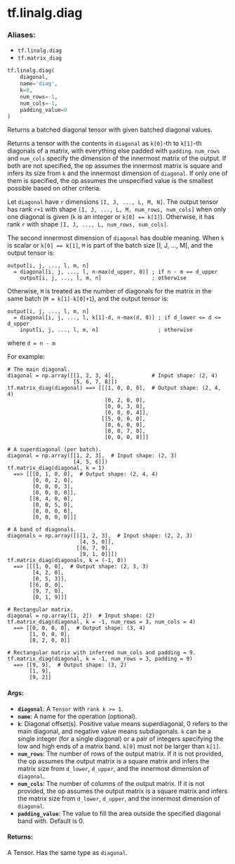 <div itemscope itemtype="http://developers.google.com/ReferenceObject">
<meta itemprop="name" content="tf.linalg.diag" />
<meta itemprop="path" content="Stable" />
</div>

# tf.linalg.diag

### Aliases:

* `tf.linalg.diag`
* `tf.matrix_diag`

``` python
tf.linalg.diag(
    diagonal,
    name='diag',
    k=0,
    num_rows=-1,
    num_cols=-1,
    padding_value=0
)
```

Returns a batched diagonal tensor with given batched diagonal values.

Returns a tensor with the contents in `diagonal` as `k[0]`-th to `k[1]`-th
diagonals of a matrix, with everything else padded with `padding`. `num_rows`
and `num_cols` specify the dimension of the innermost matrix of the output. If
both are not specified, the op assumes the innermost matrix is square and
infers its size from `k` and the innermost dimension of `diagonal`. If only
one of them is specified, the op assumes the unspecified value is the smallest
possible based on other criteria.

Let `diagonal` have `r` dimensions `[I, J, ..., L, M, N]`. The output tensor
has rank `r+1` with shape `[I, J, ..., L, M, num_rows, num_cols]` when only
one diagonal is given (`k` is an integer or `k[0] == k[1]`). Otherwise, it has
rank `r` with shape `[I, J, ..., L, num_rows, num_cols]`.

The second innermost dimension of `diagonal` has double meaning. When `k` is
scalar or `k[0] == k[1]`, `M` is part of the batch size [I, J, ..., M], and
the output tensor is:

```
output[i, j, ..., l, m, n]
  = diagonal[i, j, ..., l, n-max(d_upper, 0)] ; if n - m == d_upper
    output[i, j, ..., l, m, n]                ; otherwise
```

Otherwise, `M` is treated as the number of diagonals for the matrix in the
same batch (`M = k[1]-k[0]+1`), and the output tensor is:

```
output[i, j, ..., l, m, n]
  = diagonal[i, j, ..., l, k[1]-d, n-max(d, 0)] ; if d_lower <= d <= d_upper
    input[i, j, ..., l, m, n]                   ; otherwise
```
where `d = n - m`

For example:

```
# The main diagonal.
diagonal = np.array([[1, 2, 3, 4],            # Input shape: (2, 4)
                     [5, 6, 7, 8]])
tf.matrix_diag(diagonal) ==> [[[1, 0, 0, 0],  # Output shape: (2, 4, 4)
                               [0, 2, 0, 0],
                               [0, 0, 3, 0],
                               [0, 0, 0, 4]],
                              [[5, 0, 0, 0],
                               [0, 6, 0, 0],
                               [0, 0, 7, 0],
                               [0, 0, 0, 8]]]

# A superdiagonal (per batch).
diagonal = np.array([[1, 2, 3],  # Input shape: (2, 3)
                     [4, 5, 6]])
tf.matrix_diag(diagonal, k = 1)
  ==> [[[0, 1, 0, 0],  # Output shape: (2, 4, 4)
        [0, 0, 2, 0],
        [0, 0, 0, 3],
        [0, 0, 0, 0]],
       [[0, 4, 0, 0],
        [0, 0, 5, 0],
        [0, 0, 0, 6],
        [0, 0, 0, 0]]]

# A band of diagonals.
diagonals = np.array([[[1, 2, 3],  # Input shape: (2, 2, 3)
                       [4, 5, 0]],
                      [[6, 7, 9],
                       [9, 1, 0]]])
tf.matrix_diag(diagonals, k = (-1, 0))
  ==> [[[1, 0, 0],  # Output shape: (2, 3, 3)
        [4, 2, 0],
        [0, 5, 3]],
       [[6, 0, 0],
        [9, 7, 0],
        [0, 1, 9]]]

# Rectangular matrix.
diagonal = np.array([1, 2])  # Input shape: (2)
tf.matrix_diag(diagonal, k = -1, num_rows = 3, num_cols = 4)
  ==> [[0, 0, 0, 0],  # Output shape: (3, 4)
       [1, 0, 0, 0],
       [0, 2, 0, 0]]

# Rectangular matrix with inferred num_cols and padding = 9.
tf.matrix_diag(diagonal, k = -1, num_rows = 3, padding = 9)
  ==> [[9, 9],  # Output shape: (3, 2)
       [1, 9],
       [9, 2]]
```

#### Args:

* <b>`diagonal`</b>: A `Tensor` with `rank k >= 1`.
* <b>`name`</b>: A name for the operation (optional).
* <b>`k`</b>: Diagonal offset(s). Positive value means superdiagonal, 0 refers to the
    main diagonal, and negative value means subdiagonals. `k` can be a single
    integer (for a single diagonal) or a pair of integers specifying the low
    and high ends of a matrix band. `k[0]` must not be larger than `k[1]`.
* <b>`num_rows`</b>: The number of rows of the output matrix. If it is not provided,
    the op assumes the output matrix is a square matrix and infers the matrix
    size from `d_lower`, `d_upper`, and the innermost dimension of `diagonal`.
* <b>`num_cols`</b>: The number of columns of the output matrix. If it is not provided,
    the op assumes the output matrix is a square matrix and infers the matrix
    size from `d_lower`, `d_upper`, and the innermost dimension of `diagonal`.
* <b>`padding_value`</b>: The value to fill the area outside the specified diagonal
    band with. Default is 0.


#### Returns:

A Tensor. Has the same type as `diagonal`.